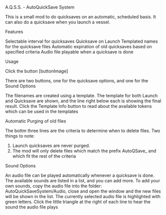 A.Q.S.S. - AutoQuickSave System

This is a small mod to do quicksaves on an automatic, scheduled basis.  It can also do a quicksave when you launch a vessel.

Features

Selectable interval for quicksaves
Quicksave on Launch
Templated names for the quicksave files
Automatic expiration of old quicksaves based on specified criteria
Audio file playable when a quicksave is done

Usage

Click the button [buttonImage]

There are two buttons, one for the quicksave options, and one for the Sound Options

The filenames are created using a template.  The template for both Launch and Quicksave are shown, and the line right below each is showing the final result.  Click the Template Info button to read about the available tokens which can be used in the templates

Automatic Purging of old files

The bottm three lines are the criteria to determine when to delete files.  Two things to note:

1. Launch quicksaves are never purged.
2. The mod will only delete files which match the prefix AutoQSave_ and which fit the rest of the criteria


Sound Options

An audio file can be played automatically whenever a quicksave is done.  The available sounds are listed in a list, and you can add more.  To add your own sounds, copy the audio file into the folder:  AutoQuickSaveSystem/Audio, close and open the window and the new files will be shown in the list.
The currently selected audio file is highlighted with green letters.  Click the little triangle at the right of each line to hear the sound the audio file plays


